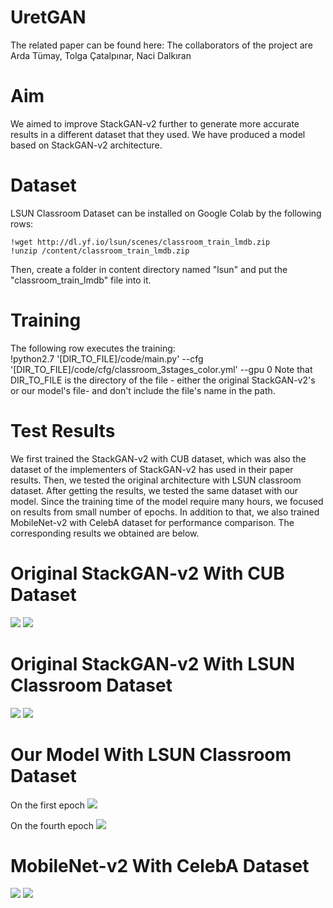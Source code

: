 # UretGAN

The related paper can be found here: 
The collaborators of the project are Arda Tümay, Tolga Çatalpınar, Naci Dalkıran

# Aim
We aimed to improve StackGAN-v2 further to generate more accurate results in a different dataset that they used. We have produced a model based on StackGAN-v2 architecture.

# Dataset
LSUN Classroom Dataset can be installed on Google Colab by the following rows:
```
!wget http://dl.yf.io/lsun/scenes/classroom_train_lmdb.zip
!unzip /content/classroom_train_lmdb.zip
```
Then, create a folder in content directory named "lsun" and put the "classroom_train_lmdb" file into it.

# Training
The following row executes the training:
<br/>!python2.7 '[DIR_TO_FILE]/code/main.py' --cfg '[DIR_TO_FILE]/code/cfg/classroom_3stages_color.yml' --gpu 0
Note that DIR_TO_FILE is the directory of the file - either the original StackGAN-v2's or our model's file- and don't include the file's name in the path.

# Test Results
We first trained the StackGAN-v2 with CUB dataset, which was also the dataset of the implementers of StackGAN-v2 has used in their paper results. Then, we tested the original architecture with LSUN classroom dataset. After getting the results, we tested the same dataset with our model. Since the training time of the model require many hours, we focused on results from small number of epochs. In addition to that, we also trained MobileNet-v2 with CelebA dataset for performance comparison. The corresponding results we obtained are below.

# Original StackGAN-v2 With CUB Dataset
![](Images/bird1.png)
![](Images/bird2.png)

# Original StackGAN-v2 With LSUN Classroom Dataset
![](Images/StackGAN1.png)
![](Images/StackGAN2.png)

# Our Model With LSUN Classroom Dataset
On the first epoch
![](Images/UretGAN_First.png)

On the fourth epoch
![](Images/UretGAN_Fourth.png)

# MobileNet-v2 With CelebA Dataset
![](Images/MobileNet1.PNG)
![](Images/MobileNet2.PNG)
